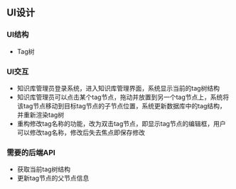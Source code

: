 ## UI设计
### UI结构
- Tag树

### UI交互
- 知识库管理员登录系统，进入知识库管理界面，系统显示当前的tag树结构
- 知识库管理员可以点击某个tag节点，拖动并放置到另一个tag节点上，系统将该tag节点移动到目标tag节点的子节点位置，系统更新数据库中的tag结构，并重新渲染tag树
- 重构修改tag名称的功能，改为双击tag节点，即显示tag节点的编辑框，用户可以修改tag名称，修改后失去焦点即保存修改

### 需要的后端API
- 获取当前tag树结构
- 更新tag节点的父节点信息

